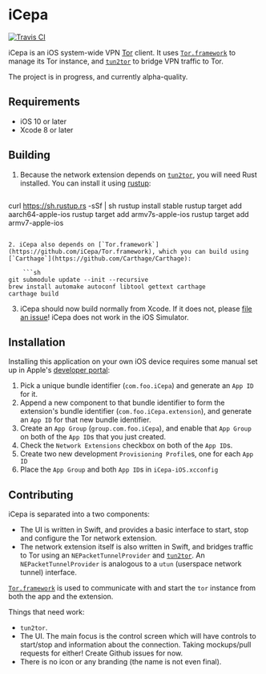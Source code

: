# iCepa

[![Travis CI](https://img.shields.io/travis/iCepa/iCepa.svg)](https://travis-ci.org/iCepa/iCepa)

iCepa is an iOS system-wide VPN [Tor](https://www.torproject.org) client. It uses [`Tor.framework`](https://github.com/iCepa/Tor.framework) to manage its Tor instance, and [`tun2tor`](https://github.com/iCepa/tun2tor) to bridge VPN traffic to Tor.

The project is in progress, and currently alpha-quality.

## Requirements

- iOS 10 or later
- Xcode 8 or later

## Building

1. Because the network extension depends on [`tun2tor`](https://github.com/iCepa/tun2tor), you will need Rust installed. You can install it using [rustup](https://www.rustup.rs):

    ```sh
curl https://sh.rustup.rs -sSf | sh
rustup install stable
rustup target add aarch64-apple-ios
rustup target add armv7s-apple-ios
rustup target add armv7-apple-ios
```

2. iCepa also depends on [`Tor.framework`](https://github.com/iCepa/Tor.framework), which you can build using [`Carthage`](https://github.com/Carthage/Carthage):

    ```sh
git submodule update --init --recursive
brew install automake autoconf libtool gettext carthage
carthage build
```

3. iCepa should now build normally from Xcode. If it does not, please [file an issue](https://github.com/iCepa/iCepa/issues/new)! iCepa does not work in the iOS Simulator.

## Installation

Installing this application on your own iOS device requires some manual set up in Apple's [developer portal](https://developer.apple.com/account/ios/identifier/bundle):

1. Pick a unique bundle identifier (`com.foo.iCepa`) and generate an `App ID` for it.
2. Append a new component to that bundle identifier to form the extension's bundle identifier (`com.foo.iCepa.extension`), and generate an `App ID` for that new bundle identifier.
3. Create an `App Group` (`group.com.foo.iCepa`), and enable that `App Group` on both of the `App ID`s that you just created.
4. Check the `Network Extensions` checkbox on both of the `App ID`s.
4. Create two new development `Provisioning Profile`s, one for each `App ID`
5. Place the `App Group` and both `App ID`s in `iCepa-iOS.xcconfig`

## Contributing

iCepa is separated into a two components:

- The UI is written in Swift, and provides a basic interface to start, stop and configure the Tor network extension.
- The network extension itself is also written in Swift, and bridges traffic to Tor using an `NEPacketTunnelProvider` and [`tun2tor`](https://github.com/iCepa/tun2tor). An `NEPacketTunnelProvider` is analogous to a `utun` (userspace network tunnel) interface.

[`Tor.framework`](https://github.com/iCepa/Tor.framework) is used to communicate with and start the `tor` instance from both the app and the extension.

Things that need work:
- `tun2tor`.
- The UI. The main focus is the control screen which will have controls to start/stop and information about the connection. Taking mockups/pull requests for either! Create Github issues for now.
- There is no icon or any branding (the name is not even final).
